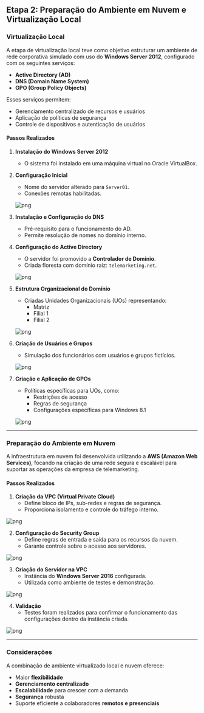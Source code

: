 ## Etapa 2: Preparação do Ambiente em Nuvem e Virtualização Local

### Virtualização Local

A etapa de virtualização local teve como objetivo estruturar um ambiente de rede corporativa simulado com uso do **Windows Server 2012**, configurado com os seguintes serviços:

- **Active Directory (AD)**
- **DNS (Domain Name System)**
- **GPO (Group Policy Objects)**

Esses serviços permitem:
- Gerenciamento centralizado de recursos e usuários
- Aplicação de políticas de segurança
- Controle de dispositivos e autenticação de usuários

#### Passos Realizados

1. **Instalação do Windows Server 2012**
   - O sistema foi instalado em uma máquina virtual no Oracle VirtualBox.

2. **Configuração Inicial**
   - Nome do servidor alterado para `Server01`.
   - Conexões remotas habilitadas.

   ![png](https://github.com/ICEI-PUC-Minas-PMV-SI/pmv-si-2025-1-pe5-t2-g3-teleconnect/blob/main/docs/Configura%C3%A7%C3%A3o%20inicial%20do%20servidor.png)

3. **Instalação e Configuração do DNS**
   - Pré-requisito para o funcionamento do AD.
   - Permite resolução de nomes no domínio interno.

4. **Configuração do Active Directory**
   - O servidor foi promovido a **Controlador de Domínio**.
   - Criada floresta com domínio raiz: `telemarketing.net`.

   ![png](https://github.com/ICEI-PUC-Minas-PMV-SI/pmv-si-2025-1-pe5-t2-g3-teleconnect/blob/main/docs/Configura%C3%A7%C3%A3o%20do%20Active%20Directory%20(AD).png)

5. **Estrutura Organizacional do Domínio**
   - Criadas Unidades Organizacionais (UOs) representando:
     - Matriz
     - Filial 1
     - Filial 2

   ![png](https://github.com/ICEI-PUC-Minas-PMV-SI/pmv-si-2025-1-pe5-t2-g3-teleconnect/blob/main/docs/Estrutura%20Organizacional%20do%20Dom%C3%ADnio.png)

6. **Criação de Usuários e Grupos**
   - Simulação dos funcionários com usuários e grupos fictícios.

   ![png](https://github.com/ICEI-PUC-Minas-PMV-SI/pmv-si-2025-1-pe5-t2-g3-teleconnect/blob/main/docs/Cria%C3%A7%C3%A3o%20de%20Usu%C3%A1rios%20e%20Grupos.png)

7. **Criação e Aplicação de GPOs**
   - Políticas específicas para UOs, como:
     - Restrições de acesso
     - Regras de segurança
     - Configurações específicas para Windows 8.1

   ![png](https://github.com/ICEI-PUC-Minas-PMV-SI/pmv-si-2025-1-pe5-t2-g3-teleconnect/blob/main/docs/Cria%C3%A7%C3%A3o%20e%20Configura%C3%A7%C3%A3o%20de%20Pol%C3%ADticas%20de%20Grupo%20(GPO).png)

---

### Preparação do Ambiente em Nuvem

A infraestrutura em nuvem foi desenvolvida utilizando a **AWS (Amazon Web Services)**, focando na criação de uma rede segura e escalável para suportar as operações da empresa de telemarketing.

#### Passos Realizados

1. **Criação da VPC (Virtual Private Cloud)**
   - Define bloco de IPs, sub-redes e regras de segurança.
   - Proporciona isolamento e controle do tráfego interno.
   
![png](https://github.com/ICEI-PUC-Minas-PMV-SI/pmv-si-2025-1-pe5-t2-g3-teleconnect/blob/main/docs/Cria%C3%A7%C3%A3o%20da%20VPC.png)

2. **Configuração do Security Group**
   - Define regras de entrada e saída para os recursos da nuvem.
   - Garante controle sobre o acesso aos servidores.

![png](https://github.com/ICEI-PUC-Minas-PMV-SI/pmv-si-2025-1-pe5-t2-g3-teleconnect/blob/main/docs/Cria%C3%A7%C3%A3o%20do%20Security%20Group.png)

3. **Criação do Servidor na VPC**
   - Instância do **Windows Server 2016** configurada.
   - Utilizada como ambiente de testes e demonstração.

![png](https://github.com/ICEI-PUC-Minas-PMV-SI/pmv-si-2025-1-pe5-t2-g3-teleconnect/blob/main/docs/Cria%C3%A7%C3%A3o%20do%20servidor%20dentro%20da%20VPC.png)

4. **Validação**
   - Testes foram realizados para confirmar o funcionamento das configurações dentro da instância criada.

![png](https://github.com/ICEI-PUC-Minas-PMV-SI/pmv-si-2025-1-pe5-t2-g3-teleconnect/blob/main/docs/Valida%C3%A7%C3%A3o%20das%20altera%C3%A7%C3%B5es%20no%20arquivo%20em%20execu%C3%A7%C3%A3o%20na%20inst%C3%A2ncia.png)

---

### Considerações

A combinação de ambiente virtualizado local e nuvem oferece:
- Maior **flexibilidade**
- **Gerenciamento centralizado**
- **Escalabilidade** para crescer com a demanda
- **Segurança** robusta
- Suporte eficiente a colaboradores **remotos e presenciais**

